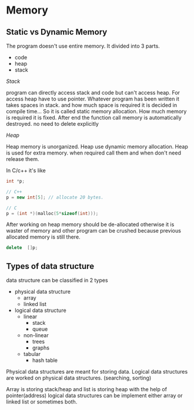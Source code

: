 # Memory

## Static vs Dynamic Memory

The program doesn't use entire memory. It divided into 3 parts.

- code
- heap
- stack

_Stack_

program can directly access stack and code but can't access heap. For access heap have to use pointer. Whatever program has been written it takes spaces in stack. and how much space is required it is decided in compile time... So it is called static memory allocation. How much memory is required it is fixed. After end the function call memory is automatically destroyed. no need to delete explicitly

_Heap_

Heap memory is unorganized. Heap use dynamic memory allocation. Heap is used for extra memory. when required call them and when don't need release them.

In C/c++ it's like

```cpp
int *p;

// C++
p = new int[5]; // allocate 20 bytes.

// C
p = (int *)(malloc(5*sizeof(int)));
```

After working on heap memory should be de-allocated otherwise it is waster of memory and other program can be crushed because previous allocated memory is still there.

```cpp
delete  []p;
```

## Types of data structure

data structure can be classified in 2 types

- physical data structure
    - array
    - linked list
- logical data structure
    - linear
        - stack
        - queue
    - non-linear
        - trees
        - graphs
    - tabular
        - hash table

Physical data structures are meant for storing data. Logical data structures are worked on physical data structures. (searching, sorting)

Array is storing stack/heap and list is storing heap with the help of pointer(address)
logical data structures can be implement either array or linked list or sometimes both.
